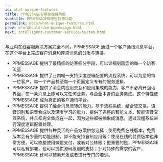 ```yaml
---
id: what-unique-features
title: PPMESSAGE有哪些独特功能
subtitle: PPMESSAGE有哪些独特功能 
permalink: docs/what-unique-features.html
prev: who-should-use-ppmessage.html
next: intelligent-customer-service-system.html
---
```


与业内在线客服解决方案完全不同，PPMESSAGE 通过一个客户通讯消息平台，在这个平台上完成客户消息和座席消息的分发与转换。

* PPMESSAGE 提供了最精细的访客细分手段，可以详细刻画您的每一个访客流量
* PPMESSAGE 提供了业内唯一支持深度逻辑配置的流程系统，可以为您的每一位客户，每一个产品甚至每一个页面定义专有的服务逻辑。
* PPMESSAGE 提供了消息内应用交互和应用集成的能力，客户不必离开回话界面，在一条消息上即可以完任何业务，与企业本身的业务集成。这个特性使 PPMESSAGE 成为真正的客户通讯平台。
* PPMESSAGE 提供了融合消息流转的能力，基于流程系统，结合软交换，语音识别和语音合成以及深度学习的能力，提供了完整的智能文本、智能语音交互系统，并且都完全集成在一起，因为这些都被抽象成消息，通过流程系统进行深度逻辑配置处理。
* PPMESSAGE 提供各种灵活的产品方案供您选择；使用免费在线版本，免费版本会有少量的功能限制，如不能支持自制应用等；使用在线的付费版本也非常方便，可以直接使用微信支付，或者对公转账；更重要的是，PPMESSAGE 可以私有部署，也可以提供源码级别的支持；针对特殊的需求的客户，PPMESSAGE 还可以辅助开发或者进行专门的培训。
